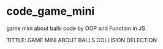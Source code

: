 # code_game_mini
game mini about balls code by OOP and Function in JS

TITTLE:
GAME MINI ABOUT BALLS COLLISION DELECTION 

